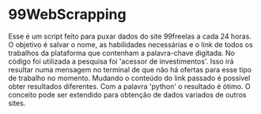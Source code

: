 # 99WebScrapping
Esse é um script feito para puxar dados do site 99freelas a cada 24 horas. O objetivo é salvar o nome, as habilidades necessárias e o link de todos os trabalhos da plataforma que contenham a palavra-chave digitada. No código foi utilizada a pesquisa foi 'acessor de investimentos'. Isso irá resultar numa mensagem no terminal de que não há ofertas para esse tipo de trabalho no momento. Mudando o conteúdo do link passado é possível obter resultados diferentes. Com a palavra 'python' o resultado é ótimo. O conceito pode ser extendido para obtenção de dados variados de outros sites.
